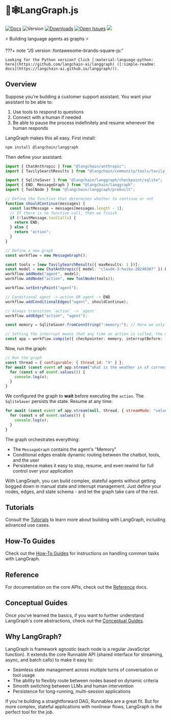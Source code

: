 # 🦜🕸️LangGraph.js

[![Docs](https://img.shields.io/badge/docs-latest-blue)](https://langchain-ai.github.io/langgraphjs/)
![Version](https://img.shields.io/npm/v/@langchain/langgraph?logo=npm)
[![Downloads](https://img.shields.io/npm/dm/@langchain/langgraph)](https://www.npmjs.com/package/@langchain/langgraph)
[![Open Issues](https://img.shields.io/github/issues-raw/langchain-ai/langgraphjs)](https://github.com/langchain-ai/langgraphjs/issues)
[![](https://dcbadge.vercel.app/api/server/6adMQxSpJS?compact=true&style=flat)](https://discord.com/channels/1038097195422978059/1170024642245832774)

⚡ Building language agents as graphs ⚡

???+ note "JS version :fontawesome-brands-square-js:"

    Looking for the Python version? Click [:material-language-python: here](https://github.com/langchain-ai/langgraph) ([:simple-readme: docs](https://langchain-ai.github.io/langgraph/)).

## Overview

Suppose you're building a customer support assistant. You want your assistant to be able to:

1. Use tools to respond to questions
2. Connect with a human if needed
3. Be able to pause the process indefinitely and resume whenever the human responds

LangGraph makes this all easy. First install:

```bash
npm install @langchain/langgraph
```

Then define your assistant:

```typescript
import { ChatAnthropic } from "@langchain/anthropic";
import { TavilySearchResults } from "@langchain/community/tools/tavily_search";

import { SqliteSaver } from "@langchain/langgraph/checkpoint/sqlite";
import { END, MessageGraph } from "@langchain/langgraph";
import { ToolNode } from "@langchain/langgraph/prebuilt";

// Define the function that determines whether to continue or not
function shouldContinue(messages) {
  const lastMessage = messages[messages.length - 1];
  // If there is no function call, then we finish
  if (!lastMessage.toolCalls) {
    return END;
  } else {
    return "action";
  }
}

// Define a new graph
const workflow = new MessageGraph();

const tools = [new TavilySearchResults({ maxResults: 1 })];
const model = new ChatAnthropic({ model: "claude-3-haiku-20240307" }).bindTools(tools);
workflow.addNode("agent", model);
workflow.addNode("action", new ToolNode(tools));

workflow.setEntryPoint("agent");

// Conditional agent -> action OR agent -> END
workflow.addConditionalEdges("agent", shouldContinue);

// Always transition `action` -> `agent`
workflow.addEdge("action", "agent");

const memory = SqliteSaver.fromConnString(":memory:"); // Here we only save in-memory

// Setting the interrupt means that any time an action is called, the machine will stop
const app = workflow.compile({ checkpointer: memory, interruptBefore: ["action"] });
```

Now, run the graph:

```javascript
// Run the graph
const thread = { configurable: { thread_id: "4" } };
for await (const event of app.stream("what is the weather in sf currently", thread, { streamMode: "values" })) {
  for (const v of event.values()) {
    console.log(v);
  }
}
```

We configured the graph to **wait** before executing the `action`. The `SqliteSaver` persists the state. Resume at any time.

```javascript
for await (const event of app.stream(null, thread, { streamMode: "values" })) {
  for (const v of event.values()) {
    console.log(v);
  }
}
```

The graph orchestrates everything:

- The `MessageGraph` contains the agent's "Memory"
- Conditional edges enable dynamic routing between the chatbot, tools, and the user
- Persistence makes it easy to stop, resume, and even rewind for full control over your application

With LangGraph, you can build complex, stateful agents without getting bogged down in manual state and interrupt management. Just define your nodes, edges, and state schema - and let the graph take care of the rest.

## Tutorials

Consult the [Tutorials](tutorials/index.md) to learn more about building with LangGraph, including advanced use cases.

## How-To Guides

Check out the [How-To Guides](how-tos/index.md) for instructions on handling common tasks with LangGraph.

## Reference

For documentation on the core APIs, check out the [Reference](reference/index.html) docs.

## Conceptual Guides

Once you've learned the basics, if you want to further understand LangGraph's core abstractions, check out the [Conceptual Guides](./concepts/index.md).

## Why LangGraph?

LangGraph is framework agnostic (each node is a regular JavaScript function). It extends the core Runnable API (shared interface for streaming, async, and batch calls) to make it easy to:

- Seamless state management across multiple turns of conversation or tool usage
- The ability to flexibly route between nodes based on dynamic criteria 
- Smooth switching between LLMs and human intervention  
- Persistence for long-running, multi-session applications

If you're building a straightforward DAG, Runnables are a great fit. But for more complex, stateful applications with nonlinear flows, LangGraph is the perfect tool for the job.